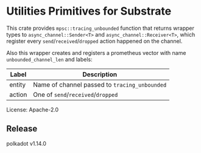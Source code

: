 # Utilities Primitives for Substrate

This crate provides `mpsc::tracing_unbounded` function that returns wrapper types to
`async_channel::Sender<T>` and `async_channel::Receiver<T>`, which register every
`send`/`received`/`dropped` action happened on the channel.

Also this wrapper creates and registers a prometheus vector with name `unbounded_channel_len`
and labels:

| Label        | Description                                   |
| ------------ | --------------------------------------------- |
| entity       | Name of channel passed to `tracing_unbounded` |
| action       | One of `send`/`received`/`dropped`            |

License: Apache-2.0


## Release

polkadot v1.14.0
